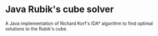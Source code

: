 # Java Rubik's cube solver
A Java implementation of Richard Korf's IDA* algorithm to find optimal solutions to the Rubik's cube.